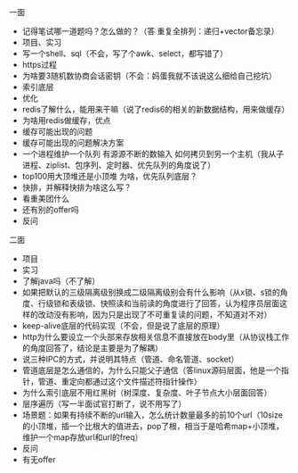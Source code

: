 一面

+ 记得笔试哪一道题吗？怎么做的？（答 重复全排列：递归+vector备忘录）
+ 项目、实习
+ 写一个shell、sql（不会，写了个awk、select，都写错了）
+ https过程
+ 为啥要3随机数协商会话密钥（不会：妈蛋我就不该说这么细给自己挖坑）
+ 索引底层
+ 优化
+ redis了解什么，能用来干嘛（说了redis6的相关的新数据结构，用来做缓存）
+ 为啥用redis做缓存，优点
+ 缓存可能出现的问题
+ 缓存可能出现的问题解决方案
+ 一个进程维护一个队列 有源源不断的数输入 如何拷贝到另一个主机（我从子进程、ziplist、包序列、定时器、优先队列的角度说了）
+ top100用大顶堆还是小顶堆 为啥，优先队列底层？
+ 快排，并解释快排为啥这么写？
+ 看重美团什么
+ 还有别的offer吗
+ 反问

二面

+ 项目
+ 实习
+ 了解java吗（不了解）
+ 如果把默认的三级隔离级别换成二级隔离级别会有什么影响（从x锁、s锁的角度、行级锁和表级锁、快照读和当前读的角度进行了回答，认为程序员层面这样的改动没有影响，因为只是出现了不可重复读的问题，不知道对不对）
+ keep-alive底层的代码实现（不会，但是说了底层的原理）
+ http为什么要设立一个头部来存放相关信息不直接放在body里（从协议栈工作的角度回答了，结论是主要是为了解耦）
+ 说三种IPC的方式，并说明其特点（管道、命名管道、socket）
+ 管道底层是怎么通信的，为什么只能父子通信（答linux源码层面，他是一个指针，管道、重定向都通过这个文件描述符指针操作）
+ 为什么索引底层不用红黑树（树深度、复杂度、叶子节点大小层面回答）
+ 层序遍历（写一半面试官打断了，说不用写了）
+ 场景题：如果有持续不断的url输入，怎么统计数量最多的前10个url（10size的小顶堆，插一个比根大的值进去，pop了根，相当于是哈希map+小顶堆，维护一个map存放url和url的freq）
+ 反问
+ 有无offer

